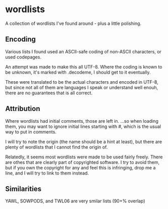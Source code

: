 # wordlists

A collection of wordlists I've found around - plus a little polishing.


## Encoding

Various lists I found used an ASCII-safe coding of non-ASCII characters, or used codepages.

An attempt was made to make this all UTF-8. Where the coding is known to be unknown, it's marked with .decodeme, I should get to it eventually.

These were translated to be the actual characters and encoded in UTF-8, but since not all of them are languages I speak or understand well enouh,
there are no guarantees that is all correct. 


## Attribution

Where wordlists had initial comments, those are left in. 
   ...so when loading them, you may want to ignore initial lines starting with #, which is the usual way to put in comments.

I will try to note the origin (the name should be a hint at least), but there are plenty of wordlists that I cannot find the origin of.

Relatedly, it seems most wordlists were made to be used fairly freely.
There are othes that are clearly part of copyrighted software. 
I try to avoid them, but if you own the copyright for any and feel this is infringing, drop me a line, and I will try to link to them instead.


## Similarities

YAWL, SOWPODS, and TWL06 are very smilar lists (90+% overlap)
